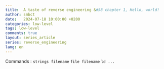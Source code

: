 ```yaml
---
title:  A taste of reverse engineering &#58 chapter 1, Hello, world!
author: smbct
date:   2024-07-18 10:00:00 +0200
categories: low-level
tags: low-level
comments: true
layout: series_article
series: reverse_engineering
lang: en
---
```



Commands :
`strings filename`
`file filename`
`ld ...`
